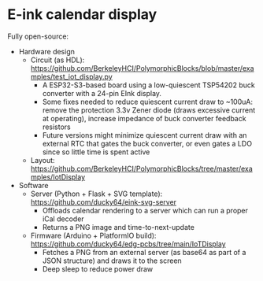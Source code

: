 # E-ink calendar display

Fully open-source:
- Hardware design
  - Circuit (as HDL): https://github.com/BerkeleyHCI/PolymorphicBlocks/blob/master/examples/test_iot_display.py
    - A ESP32-S3-based board using a low-quiescent TSP54202 buck converter with a 24-pin EInk display.
    - Some fixes needed to reduce quiescent current draw to ~100uA: remove the protection 3.3v Zener diode (draws excessive current at operating), increase impedance of buck converter feedback resistors
    - Future versions might minimize quiescent current draw with an external RTC that gates the buck converter, or even gates a LDO since so little time is spent active
  - Layout: https://github.com/BerkeleyHCI/PolymorphicBlocks/tree/master/examples/IotDisplay
- Software
  - Server (Python + Flask + SVG template): https://github.com/ducky64/eink-svg-server
    - Offloads calendar rendering to a server which can run a proper iCal decoder
    - Returns a PNG image and time-to-next-update
  - Firmware (Arduino + PlatformIO build): https://github.com/ducky64/edg-pcbs/tree/main/IoTDisplay
    - Fetches a PNG from an external server (as base64 as part of a JSON structure) and draws it to the screen
    - Deep sleep to reduce power draw

